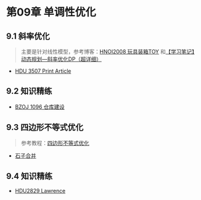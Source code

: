 # 第09章 单调性优化
## 9.1 斜率优化
> 主要是针对线性模型，参考博客：[HNOI2008 玩具装箱TOY](https://www.cnblogs.com/terribleterrible/p/9669614.html) 和[【学习笔记】动态规划—斜率优化DP（超详细）](https://www.cnblogs.com/Xing-Ling/p/11210179.html)
+ [HDU 3507 Print Article](http://acm.hdu.edu.cn/showproblem.php?pid=3507)
## 9.2 知识精练
+ [BZOJ 1096 仓库建设](https://www.acwing.com/problem/content/description/1095/)
## 9.3 四边形不等式优化
> 参考教程：[四边形不等式优化](https://oi-wiki.org/dp/opt/quadrangle/)
+ [石子合并](https://www.cnblogs.com/hadilo/p/5800306.html)
## 9.4 知识精练
+ [HDU2829 Lawrence](http://acm.hdu.edu.cn/showproblem.php?pid=2829)